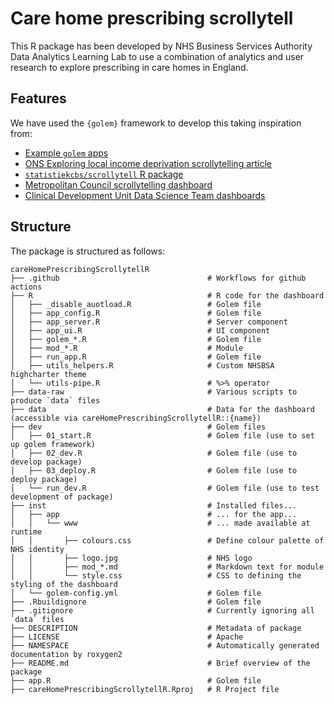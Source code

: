 # Care home prescribing scrollytell

This R package has been developed by NHS Business Services Authority Data Analytics Learning Lab to use a combination of analytics and user research to explore prescribing in care homes in England. 

## Features

We have used the `{golem}` framework to develop this taking inspiration from:

* [Example `golem` apps](https://github.com/ThinkR-open/golem)
* [ONS Exploring local income deprivation scrollytelling article](https://www.ons.gov.uk/visualisations/dvc1371/#/E07000223)
* [`statistiekcbs/scrollytell` R package](https://github.com/statistiekcbs/scrollytell)
* [Metropolitan Council scrollytelling dashboard](https://github.com/Metropolitan-Council/service.allocation.viz)
* [Clinical Development Unit Data Science Team dashboards](https://github.com/CDU-data-science-team)

## Structure

The package is structured as follows:

```
careHomePrescribingScrollytellR
├── .github                                 # Workflows for github actions
├── R                                       # R code for the dashboard
│   ├── _disable_auotload.R                 # Golem file
│   ├── app_config.R                        # Golem file
│   ├── app_server.R                        # Server component
│   ├── app_ui.R                            # UI component
│   ├── golem_*.R                           # Golem file
│   ├── mod_*.R                             # Module 
│   ├── run_app.R                           # Golem file
│   ├── utils_helpers.R                     # Custom NHSBSA highcharter theme
│   └── utils-pipe.R                        # %>% operator
├── data-raw                                # Various scripts to produce `data` files
├── data                                    # Data for the dashboard (accessible via careHomePrescribingScrollytellR::{name})
├── dev                                     # Golem files
│   ├── 01_start.R                          # Golem file (use to set up golem framework)
│   ├── 02_dev.R                            # Golem file (use to develop package)
│   ├── 03_deploy.R                         # Golem file (use to deploy package)
│   └── run_dev.R                           # Golem file (use to test development of package)
├── inst                                    # Installed files...
│   ├── app                                 # ... for the app...
│   │   └── www                             # ... made available at runtime
│   │       ├── colours.css                 # Define colour palette of NHS identity
│   │       ├── logo.jpg                    # NHS logo
│   │       ├── mod_*.md                    # Markdown text for module
│   │       └── style.css                   # CSS to defining the styling of the dashboard
│   └── golem-config.yml                    # Golem file
├── .Rbuildignore                           # Golem file
├── .gitignore                              # Currently ignoring all `data` files
├── DESCRIPTION                             # Metadata of package
├── LICENSE                                 # Apache
├── NAMESPACE                               # Automatically generated documentation by roxygen2
├── README.md                               # Brief overview of the package
├── app.R                                   # Golem file
├── careHomePrescribingScrollytellR.Rproj   # R Project file
```
